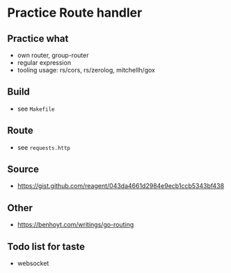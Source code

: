 # Practice Route handler

## Practice what
* own router, group-router
* regular expression
* tooling usage: rs/cors, rs/zerolog, mitchellh/gox

## Build
* see `Makefile`

## Route
* see `requests.http`

## Source
* https://gist.github.com/reagent/043da4661d2984e9ecb1ccb5343bf438

## Other
* https://benhoyt.com/writings/go-routing

## Todo list for taste
* websocket
